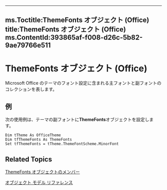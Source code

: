 

---
ms.Toctitle:ThemeFonts オブジェクト (Office)
title:ThemeFonts オブジェクト (Office)
ms.ContentId:393865af-f008-d26c-5b82-9ae79766e511
---
# ThemeFonts オブジェクト (Office)




Microsoft Office のテーマのフォント設定に含まれる主フォントと副フォントのコレクションを表します。

## 例
次の使用例は、テーマの副フォントに**ThemeFonts**オブジェクトを設定します。

```vba
Dim tTheme As OfficeTheme 
Dim tfThemeFonts As ThemeFonts 
Set tfThemeFonts = tTheme.ThemeFontScheme.MinorFont 

```




## Related Topics

[ThemeFonts オブジェクトのメンバー](3ee20de9-c245-4432-e352-857326e08561.md)

[オブジェクト モデル リファレンス](499c789a-aba2-0fad-649a-0ea964cd3b5e.md)




